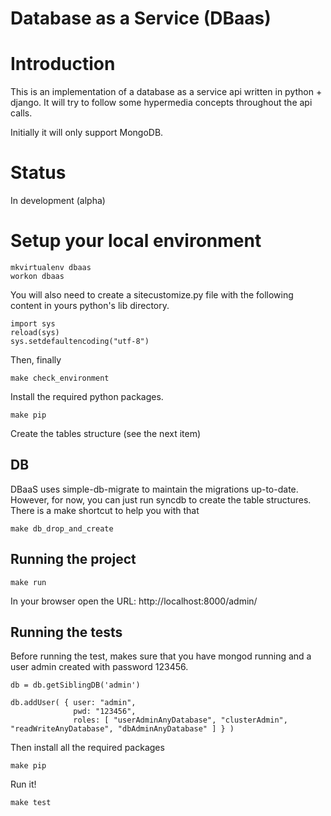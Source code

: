 Database as a Service (DBaas)
===================================

Introduction
============

This is an implementation of a database as a service api written in python + django. It will try to follow some hypermedia concepts throughout the api calls.

Initially it will only support MongoDB.

Status
=======

In development (alpha)

Setup your local environment
============================

    mkvirtualenv dbaas
    workon dbaas
    
    
You will also need to create a sitecustomize.py file with the following content in 
yours python's lib directory.

    import sys
    reload(sys)
    sys.setdefaultencoding("utf-8")

Then, finally

    make check_environment
    
Install the required python packages.

    make pip
    
Create the tables structure (see the next item)

## DB

DBaaS uses simple-db-migrate to maintain the migrations up-to-date. However, for now, you can
just run syncdb to create the table structures. There is a make shortcut to help you with that

    make db_drop_and_create

## Running the project

    make run
    
In your browser open the URL: http://localhost:8000/admin/

## Running the tests

Before running the test, makes sure that you have mongod running and a user admin created with password 123456.

    db = db.getSiblingDB('admin')

    db.addUser( { user: "admin",
                  pwd: "123456",
                  roles: [ "userAdminAnyDatabase", "clusterAdmin", "readWriteAnyDatabase", "dbAdminAnyDatabase" ] } )

Then install all the required packages

    make pip
    
Run it!

    make test

